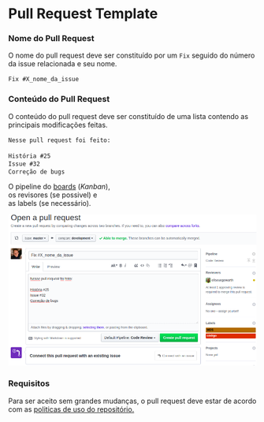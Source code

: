 # Pull Request Template

### Nome do Pull Request
O nome do pull request deve ser constituído por um `Fix` seguido do número da issue relacionada e seu nome.

```
Fix #X_nome_da_issue
```

### Conteúdo do Pull Request
O conteúdo do pull request deve ser constituído de uma lista contendo as principais modificações feitas.

```
Nesse pull request foi feito:

História #25
Issue #32
Correção de bugs
```

O pipeline do [boards](https://github.com/fga-gpp-mds/AGR-APP-react-native/issues#boards?repos=124531192) (*Kanban*),  
os revisores (se possivel) e  
as labels (se necessário).

![Pull request](docs/img/pull_request_template.png)

### Requisitos
Para ser aceito sem grandes mudanças, o pull request deve estar de acordo com as [politicas de uso do repositório.](../CONTRIBUTING.md)
